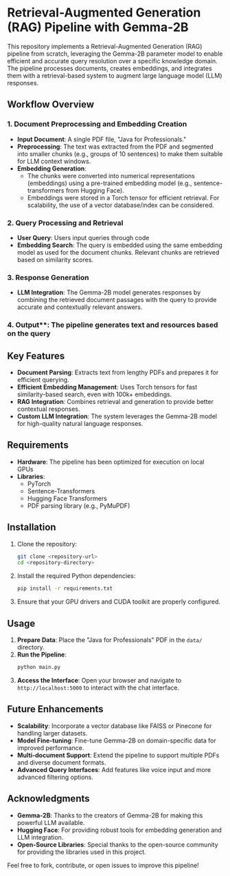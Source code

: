 # Retrieval-Augmented Generation (RAG) Pipeline with Gemma-2B

This repository implements a Retrieval-Augmented Generation (RAG) pipeline from scratch, leveraging the Gemma-2B parameter model to enable efficient and accurate query resolution over a specific knowledge domain. The pipeline processes documents, creates embeddings, and integrates them with a retrieval-based system to augment large language model (LLM) responses.

## Workflow Overview

### 1. Document Preprocessing and Embedding Creation

- **Input Document**: A single PDF file, "Java for Professionals."
- **Preprocessing**: The text was extracted from the PDF and segmented into smaller chunks (e.g., groups of 10 sentences) to make them suitable for LLM context windows.
- **Embedding Generation**:
  - The chunks were converted into numerical representations (embeddings) using a pre-trained embedding model (e.g., sentence-transformers from Hugging Face).
  - Embeddings were stored in a Torch tensor for efficient retrieval. For scalability, the use of a vector database/index can be considered.

### 2. Query Processing and Retrieval

- **User Query**: Users input queries through code 
- **Embedding Search**: The query is embedded using the same embedding model as used for the document chunks. Relevant chunks are retrieved based on similarity scores.

### 3. Response Generation

- **LLM Integration**: The Gemma-2B model generates responses by combining the retrieved document passages with the query to provide accurate and contextually relevant answers.

### 4. Output\*\*: The pipeline generates text and resources based on the query

## Key Features

- **Document Parsing**: Extracts text from lengthy PDFs and prepares it for efficient querying.
- **Efficient Embedding Management**: Uses Torch tensors for fast similarity-based search, even with 100k+ embeddings.
- **RAG Integration**: Combines retrieval and generation to provide better contextual responses.
- **Custom LLM Integration**: The system leverages the Gemma-2B model for high-quality natural language responses.

## Requirements

- **Hardware**: The pipeline has been optimized for execution on local GPUs 
- **Libraries**:
  - PyTorch
  - Sentence-Transformers
  - Hugging Face Transformers
  - PDF parsing library (e.g., PyMuPDF)

## Installation

1. Clone the repository:
   ```bash
   git clone <repository-url>
   cd <repository-directory>
   ```
2. Install the required Python dependencies:
   ```bash
   pip install -r requirements.txt
   ```
3. Ensure that your GPU drivers and CUDA toolkit are properly configured.

## Usage

1. **Prepare Data**:
   Place the "Java for Professionals" PDF in the `data/` directory.
2. **Run the Pipeline**:
   ```bash
   python main.py
   ```
3. **Access the Interface**:
   Open your browser and navigate to `http://localhost:5000` to interact with the chat interface.

## Future Enhancements

- **Scalability**: Incorporate a vector database like FAISS or Pinecone for handling larger datasets.
- **Model Fine-tuning**: Fine-tune Gemma-2B on domain-specific data for improved performance.
- **Multi-document Support**: Extend the pipeline to support multiple PDFs and diverse document formats.
- **Advanced Query Interfaces**: Add features like voice input and more advanced filtering options.

## Acknowledgments

- **Gemma-2B**: Thanks to the creators of Gemma-2B for making this powerful LLM available.
- **Hugging Face**: For providing robust tools for embedding generation and LLM integration.
- **Open-Source Libraries**: Special thanks to the open-source community for providing the libraries used in this project.

Feel free to fork, contribute, or open issues to improve this pipeline!

